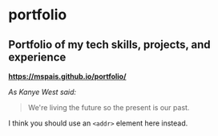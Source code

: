 # portfolio

## Portfolio of my tech skills, projects, and experience

**https://mspais.github.io/portfolio/**

*As Kanye West said:*

> We're living the future so
> the present is our past.

I think you should use an
`<addr>` element here instead.


